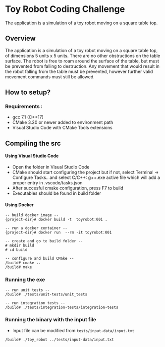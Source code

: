 # Toy Robot Coding Challenge
The application is a simulation of a toy robot moving on a square table top.

## Overview
The application is a simulation of a toy robot moving on a square table top, of dimensions 5 units x 5 units. There are no
other obstructions on the table surface. The robot is free to roam around the surface of the table, but must be prevented
from falling to destruction. Any movement that would result in the robot falling from the table must be prevented,
however further valid movement commands must still be allowed.

## How to setup?

### Requirements :
- gcc 7.1 (C++17)
- CMake 3.20 or newer added to environment path
- Visual Studio Code with CMake Tools extensions

## Compiling the src

#### Using Visual Studio Code
- Open the folder in Visual Studio Code
- CMake should start configuring the project but if not, select Terminal -> Configure Tasks.. and select C/C++: g++.exe active file which will add a proper entry in .vscode/tasks.json
- After succesful cmake configuration, press F7 to build
- Executables should be found in build folder

#### Using Docker
```
-- build docker image --
{project-dir}# docker build -t  toyrobot:001 .

-- run a docker container --
{project-dir}# docker run  --rm -it toyrobot:001

-- create and go to build folder --
# mkdir build
# cd build

-- configure and build CMake --
/build# cmake ..
/build# make
```

### Running the exe
```
-- run unit tests --
/build# ./tests/unit-tests/unit_tests

-- run integration tests --
/build# ./tests/integration-tests/integration-tests
```

### Running the binary with the input file
- Input file can be modified from `tests/input-data/input.txt`
```
/build# ./toy_robot ../tests/input-data/input.txt
```

